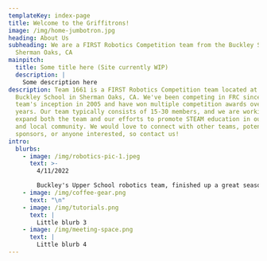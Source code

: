 ```yaml
---
templateKey: index-page
title: Welcome to the Griffitrons!
image: /img/home-jumbotron.jpg
heading: About Us
subheading: We are a FIRST Robotics Competition team from the Buckley School in
  Sherman Oaks, CA
mainpitch:
  title: Some title here (Site currently WIP)
  description: |
    Some description here
description: Team 1661 is a FIRST Robotics Competition team located at the
  Buckley School in Sherman Oaks, CA. We've been competing in FRC since our
  team's inception in 2005 and have won multiple competition awards over the
  years. Our team typically consists of 15-30 members, and we are working to
  expand both the team and our efforts to promote STEAM education in our school
  and local community. We would love to connect with other teams, potential
  sponsors, or anyone interested, so contact us!
intro:
  blurbs:
    - image: /img/robotics-pic-1.jpeg
      text: >-
        4/11/2022

        Buckley's Upper School robotics team, finished up a great season this spring in which they participated in three competitions, each lasting three days.
    - image: /img/coffee-gear.png
      text: "\n"
    - image: /img/tutorials.png
      text: |
        Little blurb 3
    - image: /img/meeting-space.png
      text: |
        Little blurb 4
---
```

